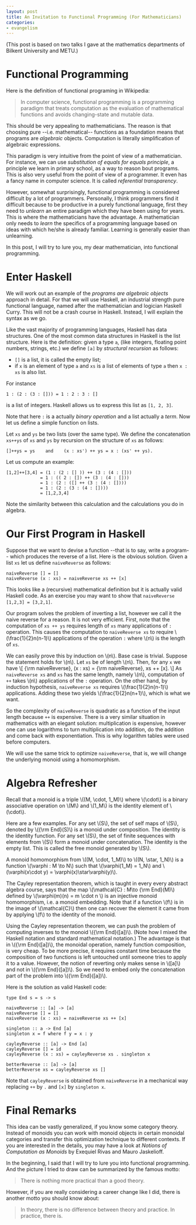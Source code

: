 ```yaml
---
layout: post
title: An Invitation to Functional Programming (For Mathematicians)
categories:
- evangelism
---
```


(This post is based on two talks I gave at the mathematics departments of Bilkent University and METU.)

# Functional Programming

Here is the definition of functional programing in Wikipedia:
> In computer science, functional programming is a programming paradigm that treats computation as the evaluation of mathematical functions and avoids changing-state and mutable data.

This should be very appealing to mathematicians. The reason is that choosing pure --i.e. mathematical-- functions as a foundation means that programs are *algebraic* objects. Computation is literally simplification of algebraic expressions.

This paradigm is very intuitive from the point of view of a mathematician. For instance, we can use *substitution of equals for equals principle*, a principle we learn in primary school, as a way to reason bout programs. This is also very useful from the point of view of a programmer. It even has a fancy name in computer science. It is called *referential transparency*.

However, somewhat surprisingly, functional programming is considered difficult by a lot of programmers. Personally, I think programmers find it difficult because to be productive in a purely functional language, first they need to *unlearn* an entire paradigm which they have been using for years. This is where the mathematicians have the advantage. A mathematician only needs to *learn* the specifics of a programming language based on ideas with which he/she is already familiar. Learning is generally easier than unlearning.

In this post, I will try to lure you, my dear mathematician, into functional programming.

# Enter Haskell

We will work out an example of the *programs are algebraic objects* approach in detail. For that we will use Haskell, an industrial strength pure functional language, named after the mathematician and logician Haskell Curry. This will not be a crash course in Haskell. Instead, I will explain the syntax as we go.

Like the vast majority of programming languages, Haskell has data structures. One of the most common data structures in Haskell is the  list structure. Here is the definition: given a type `a`, (like integers, floating point numbers, strings, etc.) we define `[a]` by *structural recursion* as follows:
- `[]` is a list, it is called the empty list;
-	if `x` is an element of type `a` and `xs` is a list of elements of type `a` then `x : xs` is also list.

For instance
```
1 : (2 : (3 : [])) = 1 : 2 : 3 : []
```
is a list of integers. Haskell allows us to express this list as `[1, 2, 3]`.

Note that here `:` is a actually *binary operation* and a list actually a *term*. Now let us define a simple function on lists.

Let `xs` and `ys` be two lists (over the same type). We define the concatenation `xs++ys` of `xs` and `ys` by recursion on the structure of `xs` as follows:

```
[]++ys = ys    and    (x : xs') ++ ys = x : (xs' ++ ys).
```

Let us compute an example:
```
[1,2]++[3,4] = (1 : (2 : [] )) ++ (3 : (4 : []))
             = 1 : (( 2 : []) ++ (3 : (4 : []))
             = 1 : (2 : ([] ++ (3 : (4 : [])))
             = 1 : (2 : (3 : (4 : [])))
             = [1,2,3,4]
```
Note the similarity between this calculation and the calculations you do in algebra.

# Our First Program in Haskell

Suppose that we want to devise a function --that is to say, write a program-- which produces the reverse of a list. Here is the obvious solution. Given a list `xs` let us define `naiveReverse` as follows:
```
naiveReverse [] = []
naiveReverse (x : xs) = naiveReverse xs ++ [x]
```
This looks like a (recursive) mathematical definition but it is actually valid Haskell code. As an exercise you may want to show that `naiveReverse [1,2,3] = [3,2,1]`.

Our program solves the problem of inverting a list, however we call it the naive reverse for a reason. It is not very efficient. First, note that the computation of `xs ++ ys` requires length of `xs` many applications of `:` operation. This causes the computation to `naiveReverse xs` to require \\(\frac{1}{2}n(n-1)\\) applications of the operation `:` where \\(n\\) is the length of `xs`.

We can easily prove this by induction on \\(n\\). Base case is trivial. Suppose the statement holds for \\(n\\). Let `xs` be of length \\(n\\). Then, for any `x` we have
\\[
{\rm naiveReverse}\, (x : xs) = {\rm naiveReverse}\, xs ++ [x].
\\]
As `naiveReverse xs` and `xs` has the same length, namely \\(n\\), computation of `++` takes \\(n\\) applications of the `:` operation. On the other hand, by induction hypothesis, `naiveReverse xs` requires \\(\frac{1}{2}n(n-1)\\) applications. Adding these two yields \\(\frac{1}{2}n(n+1)\\), which is what we want.

So the complexity of `naiveReverse` is quadratic as a function of the input length because `++` is expensive. There is a very similar situation in mathematics with an elegant solution: multiplication is expensive, however one can use logarithms to turn multiplication into addition, do the addition and come back with exponentiation. This is why logarithm tables were used before computers.

We will use the same trick to optimize `naiveReverse`, that is, we will change the underlying monoid using a homomorphism.

# Algebra Refresher
Recall that a monoid is a triple \\((M, \cdot, 1_M)\\) where \\(\cdot\\) is a binary associative operation on \\(M\\) and \\(1_M\\) is the identity element of \\(\cdot\\).

Here are a few examples. For any set \\(S\\), the set of self maps of \\(S\\), denoted by \\({\rm End}(S)\\) is a monoid under composition. The identity is the identity function. For any set \\(S\\), the set of finite sequences with elements from \\(S\\) form a monoid under concatenation. The identity is the empty list. This is called the free monoid generated by \\(S\\).

A monoid homomorphism from \\((M, \cdot, 1_M)\\) to \\((N, \star, 1_N)\\) is a function \\(\varphi : M \to N\\) such that \\(\varphi(1_M) = 1_N\\) and
\\(\varphi(x\cdot y) = \varphi(x)\star\varphi(y)\\).

The Cayley representation theorem, which is taught in every every abstract algebra course, says that the map \\(\mathcal{C} : M\to {\rm End}(M)\\) defined by \\(\varphi(m)(n) = m \cdot n \\) is an injective monoid homomorphism, i.e. a monoid embedding. Note that if a function \\(f\\) is in the image of \\(\mathcal{C}\\) then one can recover the element it came from by applying \\(f\\) to the identity of the monoid.

Using the Cayley representation theorem, we can push the problem of computing inverses to the monoid \\({\rm End}([a])\\). (Note how I mixed the Haskell notation and standard mathematical notation.) The advantage is that in \\({\rm End}([a])\\), the monoidal operation, namely function composition, is very cheap. To be more precise, it requires constant time because the composition of two functions is left untouched until someone tries to apply it to a value. However, the notion of reverting only makes sense in \\([a]\\) and not in \\({\rm End}([a])\\). So we need to embed only the concatenation part of the problem into \\({\rm End}([a])\\).

Here is the solution as valid Haskell code:
```
type End s = s -> s

naiveReverse :: [a] -> [a]
naiveReverse [] = []
naiveReverse (x : xs) = naiveReverse xs ++ [x]

singleton :: a -> End [a]
singleton x = f where f y = x : y

cayleyReverse :: [a] -> End [a]
cayleyReverse [] = id
cayleyReverse (x : xs) = cayleyReverse xs . singleton x

betterReverse :: [a] -> [a]
betterReverse xs = cayleyReverse xs []
```

Note that `cayleyReverse` is obtained from `naiveReverse` in a mechanical way replacing `++` by `.` and `[x]` by `singleton x`.

# Final Remarks

This idea can be vastly generalized, if you know some category theory. Instead of monoids you can work with monoid objects in certain monoidal categories and transfer this optimization technique to different contexts. If you are interested in the details, you may have a look at *Notions of Computation as Monoids* by Exequiel Rivas and Mauro Jaskelioff.

In the beginning, I said that I will try to lure you into functional programming. And the picture I tried to draw can be summarized by the famous motto:
>There is nothing more practical than a good theory.

However, if you are really considering a career change like I did, there is another motto you should know about:
>In theory, there is no difference between theory and practice. In practice, there is.
